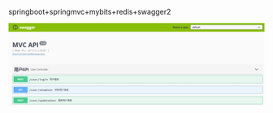 springboot+springmvc+mybits+redis+swagger2

![Image text](https://github.com/hsn999/springCloud/raw/master/springboot-mybits-redis-swagger2/img/swagger.jpg)

